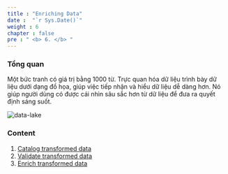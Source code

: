```yaml
---
title : "Enriching Data"
date :  "`r Sys.Date()`" 
weight : 6
chapter : false
pre : " <b> 6. </b> "
---
```


### Tổng quan

Một bức tranh có giá trị bằng 1000 từ. Trực quan hóa dữ liệu trình bày dữ liệu dưới dạng đồ họa, giúp việc tiếp nhận và hiểu dữ liệu dễ dàng hơn. Nó giúp người dùng có được cái nhìn sâu sắc hơn từ dữ liệu để đưa ra quyết định sáng suốt.

![data-lake](../images/6.enriching/001-arc-enriching.png)

### Content
1. [Catalog transformed data](6.1-Catalog-transformed-data/)
2. [Validate transformed data](6.2-Validate-transformed-data/)
3. [Enrich transformed data](6.3-Enrich-transformed-data/)